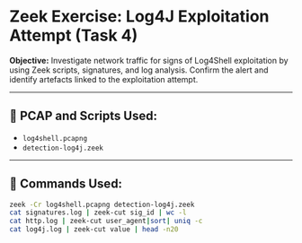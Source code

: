 # Zeek Exercise: Log4J Exploitation Attempt (Task 4)

**Objective:** Investigate network traffic for signs of Log4Shell exploitation by using Zeek scripts, signatures, and log analysis. Confirm the alert and identify artefacts linked to the exploitation attempt.

---

## 📂 PCAP and Scripts Used:
- `log4shell.pcapng`
- `detection-log4j.zeek`

---

## 🔧 Commands Used:
```bash
zeek -Cr log4shell.pcapng detection-log4j.zeek
cat signatures.log | zeek-cut sig_id | wc -l
cat http.log | zeek-cut user_agent|sort| uniq -c
cat log4j.log | zeek-cut value | head -n20


